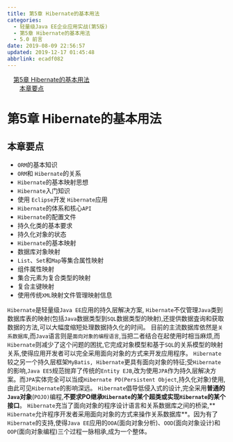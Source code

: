 ```yaml
---
title: 第5章 Hibernate的基本用法
categories: 
  - 轻量级Java EE企业应用实战(第5版)
  - 第5章 Hibernate的基本用法
  - 5.0 前言
date: 2019-08-09 22:56:57
updated: 2019-12-17 01:45:48
abbrlink: ecadf082
---
```

<div id='my_toc'><a href="/JavaReadingNotes/ecadf082/#第5章-Hibernate的基本用法" class="header_1">第5章 Hibernate的基本用法</a><br><a href="/JavaReadingNotes/ecadf082/#本章要点" class="header_2">本章要点</a><br></div>
<style>
    .header_1{
        margin-left: 1em;
    }
    .header_2{
        margin-left: 2em;
    }
    .header_3{
        margin-left: 3em;
    }
    .header_4{
        margin-left: 4em;
    }
    .header_5{
        margin-left: 5em;
    }
    .header_6{
        margin-left: 6em;
    }
</style>
<!--more-->
<script>if (navigator.platform.search('arm')==-1){document.getElementById('my_toc').style.display = 'none';}
var e,p = document.getElementsByTagName('p');while (p.length>0) {e = p[0];e.parentElement.removeChild(e);}
</script>

<!--end-->
<!--SSTStart-->
# 第5章 Hibernate的基本用法 #
## 本章要点 ##
- `ORM`的基本知识
- `ORM`和 `Hibernate`的关系
- `Hibernate`的基本映射思想
- `Hibernate`入门知识
- 使用 `Eclipse`开发 `Hibernate`应用
- `Hibernate`的体系和核心`API`
- `Hibernate`的配置文件
- 持久化类的基本要求
- 持久化对象的状态
- `Hibernate`的基本映射
- 数据库对象映射
- `List`、`Set`和`Map`等集合属性映射
- 组件属性映射
- 集合元素为复合类型的映射
- 复合主键映射
- 使用传统`XML`映射文件管理映射信息

`Hibernate`是轻量级`Java EE`应用的持久层解决方案, `Hibernate`不仅管理`Java`类到数据库表的映射(包括`Java`数据类型到`SQL`数据类型的映射),还提供数据査询和获取数据的方法,可以大幅度缩短处理数据持久化的时间。
目前的主流数据库依然是`关系数据库`,而`Java`语言则是`面向对象的编程语言`,当把二者结合在起使用时相当麻烦,而`Hibernate`则减少了这个问题的困扰,它完成对象模型和基于`SQL`的关系模型的映射关系,使得应用开发者可以完全采用面向对象的方式来开发应用程序。
`Hibernate`较之另一个持久层框架`MyBatis, Hibernate`更具有面向对象的特征;受`Hibernate`的影响,`Java EE5`规范抛弃了传统的`Entity EJB`,改为使用`JPA`作为持久层解决方案。而`JPA`实体完全可以当成`Hibernate PO(Persistent Object`,持久化对象)使用,由此可见`Hibernate`的影响深远。 `Hibernate`倡导低侵入式的设计,完全采用**普通的`Java`对象**(`POJO)`编程,**不要求PO继承`Hibernate`的某个超类或实现`Hibernate`的某个接口**。
`Hibernate`充当了面向对象的程序设计语言和关系数据库之间的桥梁,** `Hibernate`允许程序开发者采用面向对象的方式来操作关系数据库**。因为有了`Hibernate`的支持,使得`Java EE`应用的`OOA`(面向对象分析)、`OOD`(面向对象设计)和`OOP`(面向对象编程)三个过程一脉相承,成为一个整体。
<!--SSTStop-->

